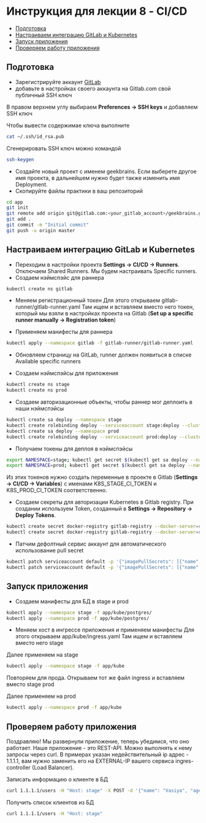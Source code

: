 # Инструкция для лекции 8 - CI/CD

- [Подготовка](#Подготовка)
- [Настраиваем интеграцию GitLab и Kubernetes](#Настраиваем-интеграцию-GitLab-и-Kubernetes)
- [Запуск приложения](#Запуск-приложения)
- [Проверяем работу приложения](#Проверяем-работу-приложения)

## Подготовка

* Зарегистрируйте аккаунт [GitLab](https://gitlab.com/users/sign_up)
* добавьте в настройках своего аккаунта на Gitlab.com свой публичный SSH ключ

В правом верхнем углу выбираем **Preferences -> SSH keys** и добавляем SSH ключ

Чтобы вывести содержимае ключа выполните

```bash
cat ~/.ssh/id_rsa.pub
```

Сгенерировать SSH ключ можно командой

```bash
ssh-keygen
```

* Создайте новый проект с именем geekbrains. Если выберете другое имя проекта, в дальнейшем нужно будет также изменить имя Deployment.
* Скопируйте файлы практики в ваш репозиторий

```bash
cd app
git init
git remote add origin git@gitlab.com:<your_gitlab_account>/geekbrains.git
git add .
git commit -m "Initial commit"
git push -u origin master
```

## Настраиваем интеграцию GitLab и Kubernetes

* Переходим в настройки проекта **Settings -> CI/CD -> Runners**. Отключаем Shared Runners. Мы будем настраивать Specific runners.
* Создаем нэймспэйс для раннера

```bash
kubectl create ns gitlab
```

* Меняем регистрационный токен
Для этого открываем gitlab-runner/gitlab-runner.yaml
Там ищем <CHANGE ME> и вставляем вместо него токен,
который мы взяли в настройках проекта на Gitlab (**Set up a specific runner manually -> Registration token**)

* Применяем манифесты для раннера

```bash
kubectl apply --namespace gitlab -f gitlab-runner/gitlab-runner.yaml
```

* Обновляем страницу на GitLab, runner должен появиться в списке Available specific runners 

* Создаем нэймспэйсы для приложения

```bash
kubectl create ns stage
kubectl create ns prod
```

* Создаем авторизационные объекты, чтобы раннер мог деплоить в наши нэймспэйсы

```bash
kubectl create sa deploy --namespace stage
kubectl create rolebinding deploy --serviceaccount stage:deploy --clusterrole edit --namespace stage
kubectl create sa deploy --namespace prod
kubectl create rolebinding deploy --serviceaccount prod:deploy --clusterrole edit --namespace prod
```

* Получаем токены для деплоя в нэймспэйсы

```bash
export NAMESPACE=stage; kubectl get secret $(kubectl get sa deploy --namespace $NAMESPACE -o jsonpath='{.secrets[0].name}') --namespace $NAMESPACE -o jsonpath='{.data.token}'
export NAMESPACE=prod; kubectl get secret $(kubectl get sa deploy --namespace $NAMESPACE -o jsonpath='{.secrets[0].name}') --namespace $NAMESPACE -o jsonpath='{.data.token}'
```

Из этих токенов нужно создать переменные в проекте в Gitlab (**Settings -> CI/CD -> Variables**) с именами
K8S_STAGE_CI_TOKEN и K8S_PROD_CI_TOKEN соответственно.

* Создаем секреты для авторизации Kubernetes в Gitlab registry. При создании используем Token, созданный в **Settings -> Repository -> Deploy Tokens**.

```bash
kubectl create secret docker-registry gitlab-registry --docker-server=registry.gitlab.com --docker-username=<USERNAME> --docker-password=<PASSWORD> --docker-email=admin@admin.admin --namespace stage
kubectl create secret docker-registry gitlab-registry --docker-server=registry.gitlab.com --docker-username=<USERNAME> --docker-password=<PASSWORD> --docker-email=admin@admin.admin --namespace prod
```

* Патчим дефолтный сервис аккаунт для автоматического использование pull secret

```bash
kubectl patch serviceaccount default -p '{"imagePullSecrets": [{"name": "gitlab-registry"}]}' -n stage
kubectl patch serviceaccount default -p '{"imagePullSecrets": [{"name": "gitlab-registry"}]}' -n prod
```

## Запуск приложения

* Создаем манифесты для БД в stage и prod

```bash
kubectl apply --namespace stage -f app/kube/postgres/
kubectl apply --namespace prod -f app/kube/postgres/
```

* Меняем хост в ингрессе приложения и применяем манифесты
Для этого открываем app/kube/ingress.yaml
Там ищем <CHANGE ME> и вставляем вместо него stage

Далее применяем на stage

```bash
kubectl apply --namespace stage -f app/kube
```

Повторяем для прода. Открываем тот же файл ingress и
вставляем вместо stage prod

Далее применяем на prod

```bash
kubectl apply --namespace prod -f app/kube
```

## Проверяем работу приложения

Поздравляю! Мы развернули приложение, теперь убедимся, что оно работает. Наше приложение - это REST-API. Можно выполнять к нему запросы через curl. В примерах указан недействительный ip адрес - 1.1.1.1, вам нужно заменить его на EXTERNAL-IP вашего сервиса ingres-controller (Load Balancer).


Записать информацию о клиенте в БД
```bash
curl 1.1.1.1/users -H "Host: stage" -X POST -d '{"name": "Vasiya", "age": 34, "city": "Vladivostok"}'
```

Получить список клиентов из БД
```bash
curl 1.1.1.1/users -H "Host: stage"
```



